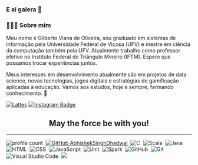 ### E aí galera 👋

### 👨🏻‍💻 Sobre mim
Meu nome é Gilberto Viana de Oliveira, sou graduado em sistemas de informação pela Universidade Federal de Viçosa (UFV) e mestre em ciência da computação também pela UFV. Atualmente trabalho como professor efetivo no Instituto Federal do Triângulo Mineiro (IFTM). Espero que possamos trocar experiências juntos. 

Meus interesses em desenvolvimento atualmente são em projetos de data science, novas tecnologias, jogos digitais e estratégias de gamificação aplicadas à educação. Vamos aos estudos, hoje e sempre, farmando conhecimento. :star2:

[![Lattes](https://img.shields.io/badge/-CNPq_Lattes-5B0EC0?style=flat-square&link=http://lattes.cnpq.br/7059390537752738)](http://lattes.cnpq.br/7059390537752738) [![Instagram Badge](https://img.shields.io/badge/-Instagram-5B0EC0?style=flat-square&labelColor=5B0EC0&logo=instagram&logoColor=white&link=https://www.instagram.com/gilbertovoliveira/)](https://www.instagram.com/gilbertovoliveira/)

  <h2 align="center"> May the force be with you! </h2> 



***


![profile count](https://komarev.com/ghpvc/?username=gvoliveira&color=red)&nbsp;
[![GitHub AbhishekSinghDhadwal](https://img.shields.io/github/followers/gvoliveira?label=follow&style=social)](https://github.com/AbhishekSinghDhadwal)&nbsp;
![C](https://img.shields.io/badge/-C-05122A?style=flat&logo=C&logoColor=A8B9CC)&nbsp;
![Scala](https://img.shields.io/badge/Scala-D52600.svg?&style=flat&logo=Scala&logoColor=white)&nbsp;
![Java](https://img.shields.io/badge/-Java-B3F7FF.svg?style=flat&logo=Java&logoColor=D52600)&nbsp;
![HTML](https://img.shields.io/badge/-HTML-E0661A?style=flat&logo=HTML5&logoColor=white)&nbsp;
![CSS](https://img.shields.io/badge/-CSS-264de4?style=flat&logo=CSS3&logoColor=white)&nbsp;
![JavaScript](https://img.shields.io/badge/-JavaScript-f0db4f?style=flat&logo=javascript&logoColor=white)&nbsp;
![Unit](https://img.shields.io/badge/Unity-black.svg?&style=flat&logo=Unity&logoColor=white)&nbsp;
![Spark](https://img.shields.io/badge/Spark-FF4500.svg?&style=flat&logo=apache-spark&logoColor=white)&nbsp;
![GitHub](https://img.shields.io/badge/-GitHub-363636?style=flat&logo=github)&nbsp;
![Git](https://img.shields.io/badge/-Git-363636?style=flat&logo=git)&nbsp;
![Visual Studio Code](https://img.shields.io/badge/-Visual%20Studio%20Code-05122A?style=flat&logo=visual-studio-code&logoColor=007ACC)&nbsp;
<a href="mailto:gilbertooliveira@iftm.edu.br"><img src="https://img.shields.io/badge/-gilbertooliveira-2E8B57?style=flat&logo=Gmail&logoColor=white"/></a>
